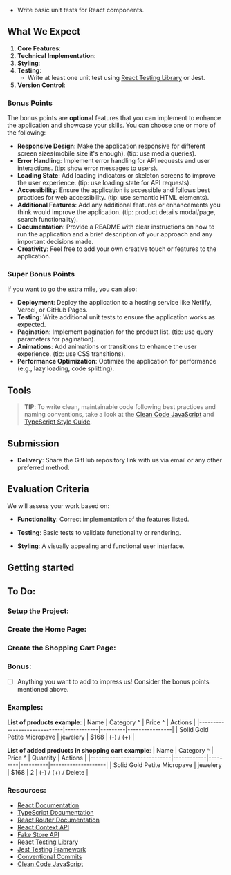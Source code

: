 <!-- # Welcome to the Front-End Developer Test!

This practical test is designed to evaluate your ability to build a functional React.js application using TypeScript. Through this task, we aim to understand your technical skills, approach to problem-solving, and familiarity with front-end development tools and practices. -->

<!-- ## Your Task: Build a Product Catalog Application
You will create a simple **Product Catalog** application where users can browse products, add items to shopping cart, filter items by category and sort items by price. This project will showcase your ability to:
- Initialize a React project and set up a development environment.
- Create reusable components with props and define types for them using TypeScript.
- Manage state effectively using React's useState and Context API.
- Integrate with APIs to fetch data dynamically.
- Apply basic CSS for styling the application. -->
- Write basic unit tests for React components.
<!-- - Use Git for version control. -->

## What We Expect
1. **Core Features**:
    <!-- - A **Home Page** displaying a list of products with their details (e.g., image, name, price, category).  -->
    <!-- - A **Shopping Cart Page** listing products added to the "Shopping Cart" -->
    <!-- - A **Filter and Sort Feature** allowing users to filter products by category and to sort by price. -->
    <!-- - **Add to Cart** and **Remove from Cart** functionality for each product. -->
    <!-- - **Total Price** calculation for all products in the cart. -->
    <!-- - **Clear Cart** button to remove all products from the cart. -->
2. **Technical Implementation**:
    <!-- - Fetch product data from a public mock API (https://fakestoreapi.com/).  -->
    <!-- - Use `useState` for local state and Context API for managing the "Shopping Cart" list.  -->
    <!-- - Ensure components are reusable and well-structured with appropriate TypeScript types. Example of reusable components: Button, Table, Card. -->
    <!-- - Implement base layout with header(with navigation), footer, and main content area. It will serve as a template for the Home and Cart pages. -->
    <!-- - Implement basic routing using React Router for navigation between pages. -->
    <!-- - Use TypeScript for static typing and defining interfaces. -->
3. **Styling**:
    <!-- - Create a user-friendly interface with basic CSS styling (optional: use a CSS framework like TailwindCSS or Styled-Components). -->
4. **Testing**:
    - Write at least one unit test using [React Testing Library](https://testing-library.com/docs/react-testing-library/intro/) or Jest.
5. **Version Control**:
    <!-- - Use Git to manage your code, with a clear and meaningful commit history (tip: use [conventional commit messages](https://www.conventionalcommits.org/en/v1.0.0/) ). -->

### Bonus Points
The bonus points are **optional** features that you can implement to enhance the application and showcase your skills. You can choose one or more of the following:
- **Responsive Design**: Make the application responsive for different screen sizes(mobile size it's enough). (tip: use media queries).
- **Error Handling**: Implement error handling for API requests and user interactions. (tip: show error messages to users).
- **Loading State**: Add loading indicators or skeleton screens to improve the user experience. (tip: use loading state for API requests).
- **Accessibility**: Ensure the application is accessible and follows best practices for web accessibility. (tip: use semantic HTML elements).
- **Additional Features**: Add any additional features or enhancements you think would improve the application. (tip: product details modal/page, search functionality).
- **Documentation**: Provide a README with clear instructions on how to run the application and a brief description of your approach and any important decisions made.
- **Creativity**: Feel free to add your own creative touch or features to the application.

### Super Bonus Points
If you want to go the extra mile, you can also:
- **Deployment**: Deploy the application to a hosting service like Netlify, Vercel, or GitHub Pages.
- **Testing**: Write additional unit tests to ensure the application works as expected.
- **Pagination**: Implement pagination for the product list. (tip: use query parameters for pagination).
- **Animations**: Add animations or transitions to enhance the user experience. (tip: use CSS transitions).
- **Performance Optimization**: Optimize the application for performance (e.g., lazy loading, code splitting).

## Tools
<!-- - **React.js**: Use React.js to build the application. -->
<!-- - **TypeScript**: Use TypeScript for static typing and defining interfaces. -->
<!-- - **API**: Use `fetch` to fetch product data from the [Fake Store API](https://fakestoreapi.com/). -->
<!-- - **React Router**: Use React Router for navigation between pages. -->
<!-- - **React Context**: Use React Context API for managing global state (e.g., shopping cart). -->

> **TIP**: To write clean, maintainable code following best practices and naming conventions, take a look at the [Clean Code JavaScript](https://github.com/ryanmcdermott/clean-code-javascript) and [TypeScript Style Guide](https://basarat.gitbook.io/typescript/styleguide).


## Submission
- **Delivery**: Share the GitHub repository link with us via email or any other preferred method.
<!-- - **Review**: We will review your submission and provide feedback within 7 days of receiving the link. -->
<!-- - **Questions**: If you have any questions or need clarification, feel free to reach out to us. -->
<!-- - **Good Luck!** We look forward to seeing your work and learning more about your skills and approach to front-end development. -->


## Evaluation Criteria
We will assess your work based on:
- **Functionality**: Correct implementation of the features listed.
<!-- - **API Integration**: Fetching data from the API and handling responses. -->
<!-- - **State Management**: Effective use of `useState` and `Context` for managing state. -->
<!-- - **Code Quality**: Clean, readable, and maintainable code with well-typed components. -->
- **Testing**: Basic tests to validate functionality or rendering.
<!-- - **Git Usage**: Clear and incremental commits reflecting your progress. -->
- **Styling**: A visually appealing and functional user interface.

## Getting started
<!-- - Clone this repository and run `npm install` to install the dependencies. -->
<!-- - Run `npm run dev` to start the development server. -->

## To Do:
### Setup the Project:
<!-- - [ ] Clone the project. -->
<!-- - [ ] Install the dependencies using `npm install`. -->
<!-- - [ ] Start the development server using `npm run dev`. -->
<!-- - [ ] Create the base layout for the application (header, footer, main content). -->
<!-- - [ ] Set up React Router for navigation between pages. (`npm install react-router-dom`) -->
<!-- - [ ] Create a global context for managing the shopping cart state. -->
<!-- - [ ] Implement basic routing for the Home Page and Shopping Cart Page. (`/`, `/cart`) -->
<!-- - [ ] Add basic styling to the application using CSS or a CSS framework.  -->

### Create the Home Page:
<!-- - [ ] Create a table or grid of cards to display the list of products. -->
<!-- - [ ] Fetch the product data from the API (https://fakestoreapi.com/products). -->
<!-- - [ ] Display the product details (image, name, price, category). -->
<!-- - [ ] Add a button to add the product to the shopping cart. -->
<!-- - [ ] Add a button to remove the product from the shopping cart. -->
<!-- - [ ] Implement filtering by category and sorting by price (asc/desc). -->
### Create the Shopping Cart Page:
<!-- - [ ] Display the list of products added to the shopping cart. -->
<!-- - [ ] Allow users to change the quantity of products in the cart. -->
<!-- - [ ] Allow users to remove products from the cart. -->
<!-- - [ ] Show the total price for all products in the cart. -->
<!-- - [ ] Add a button to clear all products from the cart. -->

### Bonus:
- [ ] Anything you want to add to impress us! Consider the bonus points mentioned above.

### Examples:

**List of products example**:
| Name                        | Category ^ | Price ^ | Actions        |
|-----------------------------|------------|---------|----------------|
| Solid Gold Petite Micropave | jewelery   | $168    | (-) / (+) |

**List of added products in shopping cart example**:
| Name                        | Category ^ | Price ^ | Quantity | Actions            |
|-----------------------------|------------|---------|----------|--------------------|
| Solid Gold Petite Micropave | jewelery   | $168    | 2        | (-) / (+) / Delete |


### Resources:
- [React Documentation](https://react.dev/learn)
- [TypeScript Documentation](https://www.typescriptlang.org/docs/handbook/typescript-in-5-minutes.html)
- [React Router Documentation](https://reactrouter.com/en/main/start/tutorial)
- [React Context API](https://react.dev/learn/passing-data-deeply-with-context)
- [Fake Store API](https://fakestoreapi.com/)
- [React Testing Library](https://testing-library.com/docs/react-testing-library/intro/)
- [Jest Testing Framework](https://jestjs.io/docs/getting-started)
- [Conventional Commits](https://www.conventionalcommits.org/en/v1.0.0/)
- [Clean Code JavaScript](https://github.com/ryanmcdermott/clean-code-javascript)
